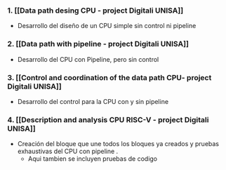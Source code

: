 


### 1. [[Data path desing CPU - project Digitali UNISA]]
- Desarrollo del diseño de un CPU simple sin control ni pipeline


### 2. [[Data path with pipeline - project Digitali UNISA]]
- Desarrollo del CPU con Pipeline, pero sin control


### 3. [[Control and coordination of the data path CPU- project Digitali UNISA]]
- Desarrollo del control para la CPU con y sin pipeline


### 4. [[Description and analysis CPU RISC-V - project Digitali UNISA]]
- Creación del bloque que une todos los bloques ya creados y pruebas exhaustivas del CPU con pipeline .
	- Aqui tambien se incluyen pruebas de codigo